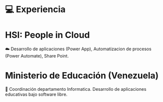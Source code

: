 # 💻 Experiencia
# HSI: People in Cloud 
☁️ Desarrollo de aplicaciones (Power App), Automatizacion de procesos (Power Automate), Share Point.
#
# Ministerio de Educación (Venezuela)
🚸 Coordinación departamento Informatica. Desarrollo de aplicaciones educativas bajo software libre.
